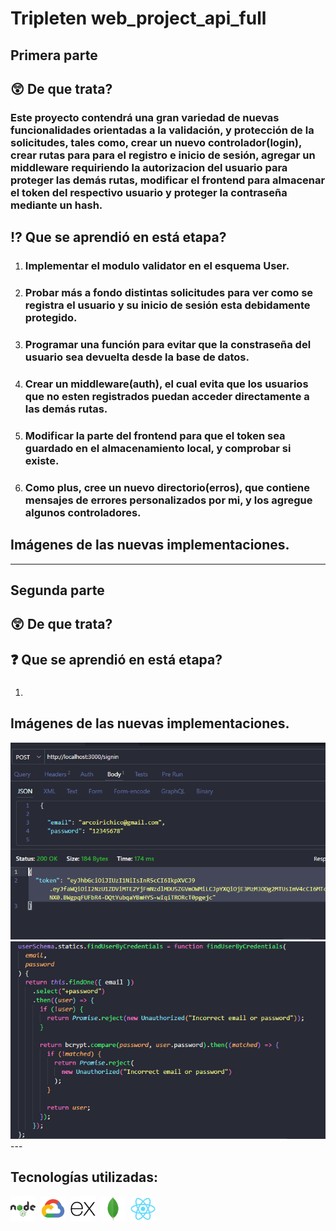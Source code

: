 # Tripleten web_project_api_full

## Primera parte

## :astonished: De que trata?

### Este proyecto contendrá una gran variedad de nuevas funcionalidades orientadas a la validación, y protección de la solicitudes, tales como, crear un nuevo controlador(login), crear rutas para para el registro e inicio de sesión, agregar un middleware requiriendo la autorizacion del usuario para proteger las demás rutas, modificar el frontend para almacenar el token del respectivo usuario y proteger la contraseña mediante un hash.

## :interrobang: Que se aprendió en está etapa?

1. ### Implementar el modulo validator en el esquema User.

2. ### Probar más a fondo distintas solicitudes para ver como se registra el usuario y su inicio de sesión esta debidamente protegido.

3. ### Programar una función para evitar que la constraseña del usuario sea devuelta desde la base de datos.

4. ### Crear un middleware(auth), el cual evita que los usuarios que no esten registrados puedan acceder directamente a las demás rutas.

5. ### Modificar la parte del frontend para que el token sea guardado en el almacenamiento local, y comprobar si existe.

6. ### Como plus, cree un nuevo directorio(erros), que contiene mensajes de errores personalizados por mi, y los agregue algunos controladores.

## Imágenes de las nuevas implementaciones.

<!-- <img src="/images/rules.png"  border="0"   /> -->

---

## Segunda parte

## :astonished: De que trata?

###

## :question: Que se aprendió en está etapa?

1. ###

## Imágenes de las nuevas implementaciones.

<img src="/images/signin.png"  border="0"   />
<img src="/images/validatehash.png"  border="0"   />
---

## Tecnologías utilizadas:

<img src="https://github.com/devicons/devicon/blob/master/icons/nodejs/nodejs-original-wordmark.svg" title="Node" alt="Node" width="40" height="40"/>&nbsp;
<img src="https://github.com/devicons/devicon/blob/master/icons/googlecloud/googlecloud-original.svg" title="cloud" alt="cloud" width="40" height="40"/>&nbsp;
<img src="https://github.com/devicons/devicon/blob/master/icons/express/express-original.svg" title="Express" alt="Express" width="40" height="40"/>&nbsp;
<img src="https://github.com/devicons/devicon/blob/master/icons/mongodb/mongodb-original.svg" title="MongoDB" alt="MongoDB" width="40" height="40"/>&nbsp;
<img src="https://github.com/devicons/devicon/blob/master/icons/react/react-original.svg" title="React" alt="React" width="40" height="40"/>&nbsp;

